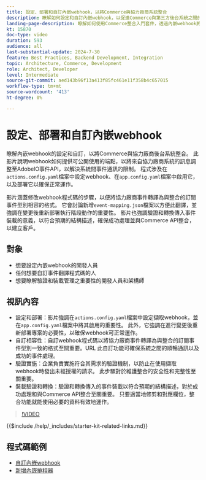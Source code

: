 ```yaml
---
title: 設定、部署和自訂內嵌webhook，以將Commerce與協力廠商系統整合
description: 瞭解如何設定和自訂內嵌webhook，以促進Commerce與第三方後台系統之間的通訊。
landing-page-description: 瞭解如何使用Commerce整合入門套件，透過內嵌webhook將Commerce與協力廠商後台系統整合。
kt: 15870
doc-type: video
duration: 593
audience: all
last-substantial-update: 2024-7-30
feature: Best Practices, Backend Development, Integration
topic: Architecture, Commerce, Development
role: Architect, Developer
level: Intermediate
source-git-commit: aed143b96f13a413f85fc461e11f358b4c657015
workflow-type: tm+mt
source-wordcount: '413'
ht-degree: 0%

---
```


# 設定、部署和自訂內嵌webhook

瞭解內嵌webhook的設定和自訂，以將Commerce與協力廠商後台系統整合&#x200B;。 此影片說明webhook如何提供可公開使用的端點，以將來自協力廠商系統的訊息調整至AdobeIO事件API，以解決系統間事件通訊的限制。 程式涉及在`actions.config.yaml`檔案中設定webhook、在`app.config.yaml`檔案中啟用它，以及部署它以確保正常運作。

影片涵蓋修改webhook程式碼的步驟，以便將協力廠商事件轉譯為與整合的訂閱事件型別相容的格式。 它會討論新增`event-mapping.json`檔案以方便此翻譯，並強調在變更後重新部署執行階段動作的重要性&#x200B;。 影片也強調驗證和轉換傳入事件裝載的意義，以符合預期的結構描述，確保成功處理並與Commerce API整合，以建立客戶。

## 對象

* 想要設定內嵌webhook的開發人員
* 任何想要自訂事件翻譯程式碼的人
* 想要瞭解驗證和裝載管理之重要性的開發人員和架構師

## 視訊內容

* 設定和部署：影片強調在`actions.config.yaml`檔案中設定擷取webhook，並在`app.config.yaml`檔案中將其啟用的重要性。 此外，它強調在進行變更後重新部署專案的必要性，以確保webhook可正常運作。
* 自訂相容性：自訂webhook程式碼以將協力廠商事件轉譯為與整合的訂閱事件型別一致的格式至關重要。&#x200B;URL 此自訂功能可確保系統之間的順暢通訊以及成功的事件處理。
* 驗證實施：企業負責實施符合其需求的驗證機制，以防止在使用擷取webhook時發出未經授權的請求。 此步驟對於維護整合的安全性和完整性至關重要。
* 裝載驗證和轉換：驗證和轉換傳入的事件裝載以符合預期的結構描述，對於成功處理和與Commerce API整合至關重要&#x200B;。 只要適當地修剪和對應欄位，整合功能就能使用必要的資料有效地運作。

>[!VIDEO](https://video.tv.adobe.com/v/3431694?learn=on)

{{$include /help/_includes/starter-kit-related-links.md}}

## 程式碼範例

* [自訂內嵌webhook](https://github.com/adobe/adobe-commerce-samples/tree/main/starter-kit/customize-ingestion-webhook)
* [新增內嵌排程器](https://github.com/adobe/adobe-commerce-samples/tree/main/starter-kit/add-ingestion-scheduler)
